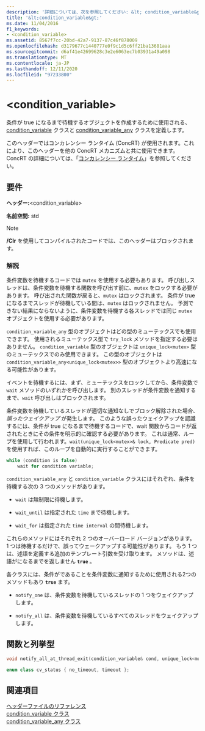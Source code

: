 ```yaml
---
description: '詳細については、次を参照してください: &lt; condition_variable&gt;'
title: '&lt;condition_variable&gt;'
ms.date: 11/04/2016
f1_keywords:
- <condition_variable>
ms.assetid: 8567f7cc-20bd-42a7-9137-87c46f878009
ms.openlocfilehash: d3179677c1440777e0f9c1d5c6ff21ba13681aaa
ms.sourcegitcommit: d6af41e42699628c3e2e6063ec7b03931a49a098
ms.translationtype: MT
ms.contentlocale: ja-JP
ms.lasthandoff: 12/11/2020
ms.locfileid: "97233800"
---
```

# <a name="ltcondition_variablegt"></a>&lt;condition_variable&gt;

条件が true になるまで待機するオブジェクトを作成するために使用される、[condition_variable](../standard-library/condition-variable-class.md) クラスと [condition_variable_any](../standard-library/condition-variable-any-class.md) クラスを定義します。

このヘッダーではコンカレンシー ランタイム (ConcRT) が使用されます。これにより、このヘッダーを他の ConcRT メカニズムと共に使用できます。 ConcRT の詳細については、「[コンカレンシー ランタイム](../parallel/concrt/concurrency-runtime.md)」を参照してください。

## <a name="requirements"></a>要件

**ヘッダー:**\<condition_variable>

**名前空間:** std

> [!NOTE]
> **/Clr** を使用してコンパイルされたコードでは、このヘッダーはブロックされます。

### <a name="remarks"></a>解説

条件変数を待機するコードでは `mutex` を使用する必要もあります。 呼び出しスレッドは、条件変数を待機する関数を呼び出す前に、`mutex` をロックする必要があります。 呼び出された関数が戻ると、`mutex` はロックされます。 条件が true になるまでスレッドが待機している間は、`mutex` はロックされません。 予測できない結果にならないように、条件変数を待機する各スレッドでは同じ `mutex` オブジェクトを使用する必要があります。

`condition_variable_any` 型のオブジェクトはどの型のミューテックスでも使用できます。 使用されるミューテックス型で `try_lock` メソッドを指定する必要はありません。 `condition_variable` 型のオブジェクトは `unique_lock<mutex>` 型のミューテックスでのみ使用できます。 この型のオブジェクトは `condition_variable_any<unique_lock<mutex>>` 型のオブジェクトより高速になる可能性があります。

イベントを待機するには、まず、ミューテックスをロックしてから、条件変数で `wait` メソッドのいずれかを呼び出します。 別のスレッドが条件変数を通知するまで、`wait` 呼び出しはブロックされます。

条件変数を待機しているスレッドが適切な通知なしでブロック解除された場合、*誤ったウェイクアップ* が発生します。 このような誤ったウェイクアップを認識するには、条件が true になるまで待機するコードで、wait 関数からコードが返されたときにその条件を明示的に確認する必要があります。 これは通常、ループを使用して行われます。`wait(unique_lock<mutex>& lock, Predicate pred)` を使用すれば、このループを自動的に実行することができます。

```cpp
while (condition is false)
    wait for condition variable;
```

`condition_variable_any` と `condition_variable` クラスにはそれぞれ、条件を待機する次の 3 つのメソッドがあります。

- `wait` は無制限に待機します。

- `wait_until` は指定された `time` まで待機します。

- `wait_for` は指定された `time interval` の間待機します。

これらのメソッドにはそれぞれ 2 つのオーバーロード バージョンがあります。 1 つは待機するだけで、誤ってウェークアップする可能性があります。 もう 1 つは、述語を定義する追加のテンプレート引数を受け取ります。 メソッドは、述語がになるまでを返しません **`true`** 。

各クラスには、条件がであることを条件変数に通知するために使用される2つのメソッドもあり **`true`** ます。

- `notify_one` は、条件変数を待機しているスレッドの 1 つをウェイクアップします。

- `notify_all` は、条件変数を待機しているすべてのスレッドをウェイクアップします。

## <a name="functions-and-enums"></a>関数と列挙型

```cpp
void notify_all_at_thread_exit(condition_variable& cond, unique_lock<mutex> lk);

enum class cv_status { no_timeout, timeout };
```

## <a name="see-also"></a>関連項目

[ヘッダーファイルのリファレンス](../standard-library/cpp-standard-library-header-files.md)\
[condition_variable クラス](../standard-library/condition-variable-class.md)\
[condition_variable_any クラス](../standard-library/condition-variable-any-class.md)
